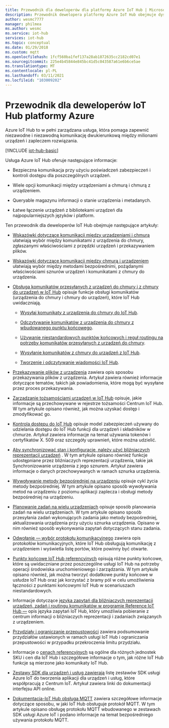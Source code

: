 ```yaml
---
title: Przewodnik dla deweloperów dla platformy Azure IoT Hub | Microsoft Docs
description: Przewodnik dewelopera platformy Azure IoT Hub obejmuje dyskusje na temat punktów końcowych, zabezpieczeń, rejestru tożsamości, zarządzania urządzeniami, metod bezpośrednich, bliźniaczych reprezentacji urządzeń, przekazywania plików, zadań, języka zapytań IoT Hub i obsługi komunikatów.
author: wesmc7777
manager: philmea
ms.author: wesmc
ms.service: iot-hub
services: iot-hub
ms.topic: conceptual
ms.date: 01/29/2018
ms.custom: mqtt
ms.openlocfilehash: 1fcf560ba1fef137a28ab1872635cc2182cd07e1
ms.sourcegitcommit: 225e4b45844e845bc41d5c043587a61e6b6ce5ae
ms.translationtype: MT
ms.contentlocale: pl-PL
ms.lasthandoff: 03/11/2021
ms.locfileid: "103009202"
---
```

# <a name="azure-iot-hub-developer-guide"></a>Przewodnik dla deweloperów IoT Hub platformy Azure

Azure IoT Hub to w pełni zarządzana usługa, która pomaga zapewnić niezawodne i niezawodną komunikację dwukierunkową między milionami urządzeń i zapleczem rozwiązania.

[!INCLUDE [iot-hub-basic](../../includes/iot-hub-basic-partial.md)]

Usługa Azure IoT Hub oferuje następujące informacje:

* Bezpieczna komunikacja przy użyciu poświadczeń zabezpieczeń i kontroli dostępu dla poszczególnych urządzeń.

* Wiele opcji komunikacji między urządzeniami a chmurą i chmurą z urządzeniem.

* Queryable magazynu informacji o stanie urządzenia i metadanych.

* Łatwe łączenie urządzeń z bibliotekami urządzeń dla najpopularniejszych języków i platform.

Ten przewodnik dla deweloperów IoT Hub obejmuje następujące artykuły:

* [Wskazówki dotyczące komunikacji między urządzeniami i chmurą](iot-hub-devguide-d2c-guidance.md) ułatwiają wybór między komunikatami z urządzenia do chmury, zgłaszanymi właściwościami z przędzki urządzeń i przekazywaniem plików.

* [Wskazówki dotyczące komunikacji między chmurą i urządzeniem](iot-hub-devguide-c2d-guidance.md) ułatwiają wybór między metodami bezpośrednimi, pożądanymi właściwościami sznurów urządzeń i komunikatami z chmury do urządzenia.

* [Obsługa komunikatów przesyłanych z urządzeń do chmury i z chmury do urządzeń w IoT Hub](iot-hub-devguide-messaging.md) opisuje funkcje obsługi komunikatów (urządzenia do chmury i chmury do urządzeń), które IoT Hub uwidaczniają.

  * [Wysyłaj komunikaty z urządzenia do chmury do IoT Hub](iot-hub-devguide-messages-d2c.md).

  * [Odczytywanie komunikatów z urządzenia do chmury z wbudowanego punktu końcowego](iot-hub-devguide-messages-read-builtin.md).

  * [Używanie niestandardowych punktów końcowych i reguł routingu na potrzeby komunikatów przesyłanych z urządzeń do chmury](iot-hub-devguide-messages-read-custom.md).

  * [Wysyłanie komunikatów z chmury do urządzeń z IoT Hub](iot-hub-devguide-messages-c2d.md).

  * [Tworzenie i odczytywanie wiadomości IoT Hub](iot-hub-devguide-messages-construct.md).

* [Przekazywanie plików z urządzenia](iot-hub-devguide-file-upload.md) zawiera opis sposobu przekazywania plików z urządzenia. Artykuł zawiera również informacje dotyczące tematów, takich jak powiadomienia, które mogą być wysyłane przez proces przekazywania.

* [Zarządzanie tożsamościami urządzeń w IoT Hub](iot-hub-devguide-identity-registry.md) opisuje, jakie informacje są przechowywane w rejestrze tożsamości Centrum IoT Hub. W tym artykule opisano również, jak można uzyskać dostęp i zmodyfikować go.

* [Kontrola dostępu do IoT Hub](iot-hub-devguide-security.md) opisuje model zabezpieczeń używany do udzielania dostępu do IoT Hub funkcji dla urządzeń i składników w chmurze. Artykuł zawiera informacje na temat używania tokenów i certyfikatów X. 509 oraz szczegóły uprawnień, które można udzielić.

* [Aby synchronizować stan i konfiguracje, należy użyć bliźniaczych reprezentacji urządzeń](iot-hub-devguide-device-twins.md) .  W tym artykule opisano również funkcje udostępniane przez bliźniaczych reprezentacji urządzenia, takie jak Synchronizowanie urządzenia z jego sznurem. Artykuł zawiera informacje o danych przechowywanych w ramach sznurka urządzenia.

* [Wywoływanie metody bezpośredniej na urządzeniu](iot-hub-devguide-direct-methods.md) opisuje cykl życia metody bezpośredniej. W tym artykule opisano sposób wywoływania metod na urządzeniu z poziomu aplikacji zaplecza i obsługi metody bezpośredniej na urządzeniu.

* [Planowanie zadań na wielu urządzeniach](iot-hub-devguide-jobs.md) opisuje sposób planowania zadań na wielu urządzeniach. W tym artykule opisano sposób przesyłania zadań wykonujących zadania jako metody bezpośredniej, aktualizowania urządzenia przy użyciu sznurka urządzenia. Opisano w nim również sposób wykonywania zapytań dotyczących stanu zadania.

* [Odwołanie — wybór protokołu komunikacyjnego](iot-hub-devguide-protocols.md) zawiera opis protokołów komunikacyjnych, które IoT Hub obsługują komunikację z urządzeniem i wyświetla listę portów, które powinny być otwarte.

* [Punkty końcowe IoT Hub referencyjnych](iot-hub-devguide-endpoints.md) opisują różne punkty końcowe, które są uwidaczniane przez poszczególne usługi IoT Hub na potrzeby operacji środowiska uruchomieniowego i zarządzania. W tym artykule opisano również, jak można tworzyć dodatkowe punkty końcowe w usłudze IoT Hub oraz jak korzystać z bramy pól w celu umożliwienia łączności z punktami końcowymi IoT Hub w scenariuszach niestandardowych.

* Informacje dotyczące [języka zapytań dla bliźniaczych reprezentacji urządzeń, zadań i routingu komunikatów w programie Reference IoT Hub —](iot-hub-devguide-query-language.md) opis języka zapytań IoT Hub, który umożliwia pobieranie z centrum informacji o bliźniaczych reprezentacji i zadaniach związanych z urządzeniem.

* [Przydziały i ograniczanie przepustowości](iot-hub-devguide-quotas-throttling.md) zawiera podsumowanie przydziałów ustawionych w ramach usługi IoT Hub i ograniczania przepustowości w przypadku przekroczenia limitu przydziału.

* Informacje o [cenach referencyjnych](iot-hub-devguide-pricing.md) są ogólne dla różnych jednostek SKU i cen dla IoT Hub i szczegółowe informacje o tym, jak różne IoT Hub funkcje są mierzone jako komunikaty IoT Hub.

* [Zestawy SDK dla urządzeń i usług zawierają](iot-hub-devguide-sdks.md) listę zestawów SDK usługi Azure IoT do tworzenia aplikacji dla urządzeń i usług, które współpracują z Centrum IoT. Artykuł zawiera linki do dokumentacji interfejsu API online.

* [Dokumentacja-IoT Hub obsługa MQTT](iot-hub-mqtt-support.md) zawiera szczegółowe informacje dotyczące sposobu, w jaki IoT Hub obsługuje protokół MQTT. W tym artykule opisano obsługę protokołu MQTT wbudowanego w zestawach SDK usługi Azure IoT i podano informacje na temat bezpośredniego używania protokołu MQTT.
